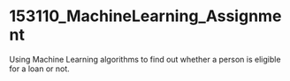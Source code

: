# 153110_MachineLearning_Assignment

Using Machine Learning algorithms to find out whether a person is eligible for a loan or not.
